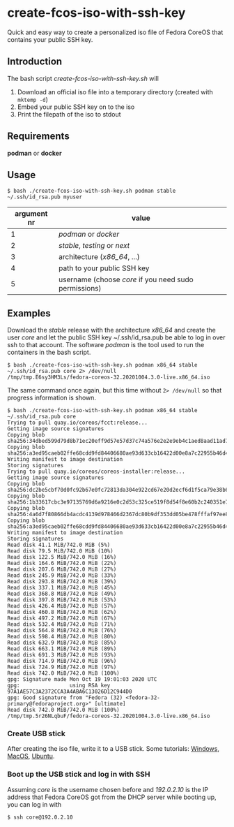 # create-fcos-iso-with-ssh-key
Quick and easy way to create a personalized iso file of Fedora CoreOS that contains your public SSH key.

## Introduction

The bash script _create-fcos-iso-with-ssh-key.sh_ will

1. Download an official iso file into a temporary directory (created with `mktemp -d`)
2. Embed your public SSH key on to the iso 
3. Print the filepath of the iso to stdout

## Requirements

__podman__ or __docker__

## Usage

```
$ bash ./create-fcos-iso-with-ssh-key.sh podman stable ~/.ssh/id_rsa.pub myuser
```

| argument nr | value |
| --          | --    |
| 1           | _podman_ or _docker_ |
| 2           | _stable_, _testing_ or _next_ |
| 3           | architecture (_x86_64_, ...) |
| 4           | path to your public SSH key |
| 5           | username (choose _core_ if you need sudo permissions) |


## Examples

Download the _stable_ release with the architecture *x86_64* and create the user _core_ and let the public SSH key ~/.ssh/id_rsa.pub
be able to log in over ssh to that account. The software _podman_ is the tool used to run the containers in the bash script.

```
$ bash ./create-fcos-iso-with-ssh-key.sh podman x86_64 stable ~/.ssh/id_rsa.pub core 2> /dev/null
/tmp/tmp.E6sy3HM3Ls/fedora-coreos-32.20201004.3.0-live.x86_64.iso
```

The same command once again, but this time without `2> /dev/null` so that progress information is shown.

```
$ bash ./create-fcos-iso-with-ssh-key.sh podman x86_64 stable ~/.ssh/id_rsa.pub core
Trying to pull quay.io/coreos/fcct:release...
Getting image source signatures
Copying blob sha256:34dbed599d79d8b71ec20eff9d57e57d37c74a576e2e2e9eb4c1aed8aad11ad7
Copying blob sha256:a3ed95caeb02ffe68cdd9fd84406680ae93d633cb16422d00e8a7c22955b46d4
Writing manifest to image destination
Storing signatures
Trying to pull quay.io/coreos/coreos-installer:release...
Getting image source signatures
Copying blob sha256:dc2be5cbf70d0fc92b67e0fc72813da304e922cd67e20d2ecf6d1f5ca79e38b6
Copying blob sha256:1b33617cbc3e97135769d6a9216e0c2d53c325ce519f8d54f8e60b2c240351e7
Copying blob sha256:4a6d7f80866db4acdc4139d978466d2367dc80b9df353dd05be478fffaf97ee8
Copying blob sha256:a3ed95caeb02ffe68cdd9fd84406680ae93d633cb16422d00e8a7c22955b46d4
Writing manifest to image destination
Storing signatures
Read disk 41.1 MiB/742.0 MiB (5%)
Read disk 79.5 MiB/742.0 MiB (10%)
Read disk 122.5 MiB/742.0 MiB (16%)
Read disk 164.6 MiB/742.0 MiB (22%)
Read disk 207.6 MiB/742.0 MiB (27%)
Read disk 245.9 MiB/742.0 MiB (33%)
Read disk 293.8 MiB/742.0 MiB (39%)
Read disk 337.1 MiB/742.0 MiB (45%)
Read disk 368.8 MiB/742.0 MiB (49%)
Read disk 397.8 MiB/742.0 MiB (53%)
Read disk 426.4 MiB/742.0 MiB (57%)
Read disk 460.8 MiB/742.0 MiB (62%)
Read disk 497.2 MiB/742.0 MiB (67%)
Read disk 532.4 MiB/742.0 MiB (71%)
Read disk 564.8 MiB/742.0 MiB (76%)
Read disk 598.4 MiB/742.0 MiB (80%)
Read disk 632.9 MiB/742.0 MiB (85%)
Read disk 663.1 MiB/742.0 MiB (89%)
Read disk 691.3 MiB/742.0 MiB (93%)
Read disk 714.9 MiB/742.0 MiB (96%)
Read disk 724.9 MiB/742.0 MiB (97%)
Read disk 742.0 MiB/742.0 MiB (100%)
gpg: Signature made Mon Oct 19 19:01:03 2020 UTC
gpg:                using RSA key 97A1AE57C3A2372CCA3A4ABA6C13026D12C944D0
gpg: Good signature from "Fedora (32) <fedora-32-primary@fedoraproject.org>" [ultimate]
Read disk 742.0 MiB/742.0 MiB (100%)
/tmp/tmp.5r26NLqbuF/fedora-coreos-32.20201004.3.0-live.x86_64.iso
```
### Create USB stick

After creating the iso file, write it to a USB stick. Some tutorials: [Windows](https://ubuntu.com/tutorials/create-a-usb-stick-on-windows#1-overview), [MacOS](https://ubuntu.com/tutorials/create-a-usb-stick-on-macos#1-overview), [Ubuntu](https://ubuntu.com/tutorials/create-a-usb-stick-on-ubuntu#1-overview).

### Boot up the USB stick and log in with SSH

Assuming _core_ is the username chosen before and _192.0.2.10_ is the IP address that Fedora CoreOS got from the DHCP server while booting up, you can log in with

```
$ ssh core@192.0.2.10
```






